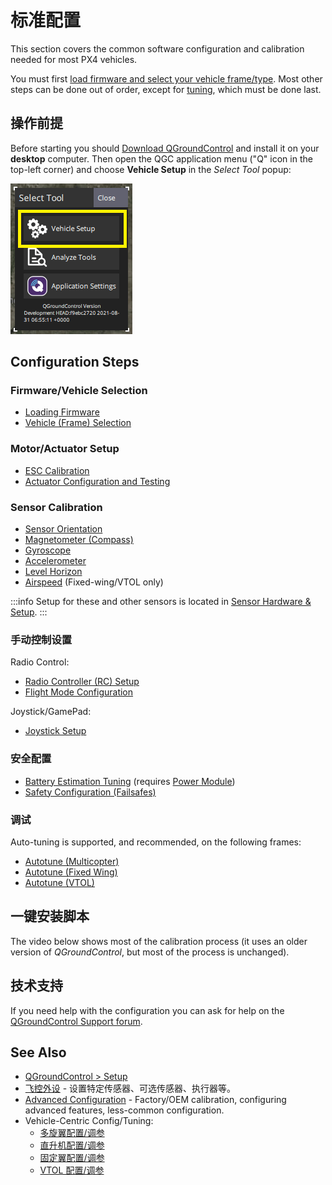 # 标准配置

This section covers the common software configuration and calibration needed for most PX4 vehicles.

You must first [load firmware and select your vehicle frame/type](#firmware-vehicle-selection).
Most other steps can be done out of order, except for [tuning](#tuning), which must be done last.

## 操作前提

Before starting you should [Download QGroundControl](https://qgroundcontrol.com/downloads/) and install it on your **desktop** computer.
Then open the QGC application menu ("Q" icon in the top-left corner) and choose **Vehicle Setup** in the _Select Tool_ popup:

![QGC Main Menu Popup: highlighting Vehicle Setup](../../assets/qgc/setup/menu_setup.png)

## Configuration Steps

### Firmware/Vehicle Selection

- [Loading Firmware](../config/firmware.md)
- [Vehicle (Frame) Selection](../config/airframe.md)

### Motor/Actuator Setup

- [ESC Calibration](../advanced_config/esc_calibration.md)
- [Actuator Configuration and Testing](../config/actuators.md)

### Sensor Calibration

- [Sensor Orientation](../config/flight_controller_orientation.md)
- [Magnetometer (Compass)](../config/compass.md)
- [Gyroscope](../config/gyroscope.md)
- [Accelerometer](../config/accelerometer.md)
- [Level Horizon](../config/level_horizon_calibration.md)
- [Airspeed](../config/airspeed.md) (Fixed-wing/VTOL only)

:::info
Setup for these and other sensors is located in [Sensor Hardware & Setup](../sensor/index.md).
:::

### 手动控制设置

Radio Control:

- [Radio Controller (RC) Setup](../config/radio.md)
- [Flight Mode Configuration](../config/flight_mode.md)

Joystick/GamePad:

- [Joystick Setup](../config/joystick.md)

### 安全配置

- [Battery Estimation Tuning](../config/battery.md) (requires [Power Module](../power_module/index.md))
- [Safety Configuration (Failsafes)](../config/safety.md)

### 调试

Auto-tuning is supported, and recommended, on the following frames:

- [Autotune (Multicopter)](../config/autotune_mc.md)
- [Autotune (Fixed Wing)](../config/autotune_fw.md)
- [Autotune (VTOL)](../config/autotune_vtol.md)

## 一键安装脚本

The video below shows most of the calibration process (it uses an older version of _QGroundControl_, but most of the process is unchanged).

<lite-youtube videoid="91VGmdSlbo4" title="PX4 Autopilot Setup Tutorial Preview"/>

## 技术支持

If you need help with the configuration you can ask for help on the [QGroundControl Support forum](https://discuss.px4.io//c/qgroundcontrol/qgroundcontrol-usage).

## See Also

- [QGroundControl > Setup](https://docs.qgroundcontrol.com/master/en/qgc-user-guide/setup_view/setup_view.html)
- [飞控外设](../peripherals/index.md) - 设置特定传感器、可选传感器、执行器等。
- [Advanced Configuration](../advanced_config/index.md) - Factory/OEM calibration, configuring advanced features, less-common configuration.
- Vehicle-Centric Config/Tuning:
  - [多旋翼配置/调参](../config_mc/index.md)
  - [直升机配置/调参](../config_heli/index.md)
  - [固定翼配置/调参](../config_fw/index.md)
  - [VTOL 配置/调参](../config_vtol/index.md)
